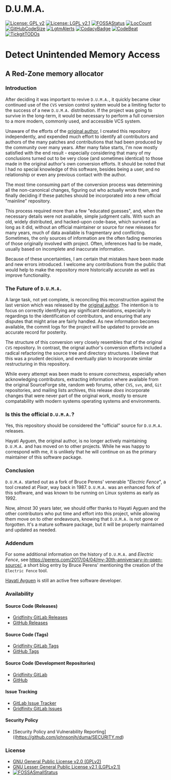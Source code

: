 # D.U.M.A.

[![License: GPL v2](https://img.shields.io/badge/License-GPL%20v2-blue.svg)](https://github.com/johnsonjh/duma/blob/master/COPYING-GPL)
[![License: LGPL v2.1](https://img.shields.io/badge/License-LGPL%20v2.1-blue.svg)](https://github.com/johnsonjh/duma/blob/master/COPYING-LGPL)
[![FOSSAStatus](https://app.fossa.com/api/projects/git%2Bgithub.com%2Fjohnsonjh%2Fduma.svg?type=shield)](https://app.fossa.com/projects/git%2Bgithub.com%2Fjohnsonjh%2Fduma?ref=badge_shield)
[![LocCount](https://img.shields.io/tokei/lines/github/johnsonjh/duma.svg)](https://github.com/XAMPPRocky/tokei)
[![GitHubCodeSize](https://img.shields.io/github/languages/code-size/johnsonjh/OldCurve25519ScalarMult.svg)](https://github.com/johnsonjh/OldCurve25519ScalarMult)
[![LgtmAlerts](https://img.shields.io/lgtm/alerts/g/johnsonjh/duma.svg?logo=lgtm&logoWidth=18)](https://lgtm.com/projects/g/johnsonjh/duma/alerts/)
[![CodacyBadge](https://api.codacy.com/project/badge/Grade/f777934d666b4a6a9672d89b404c4953)](https://app.codacy.com/gh/johnsonjh/duma?utm_source=github.com&utm_medium=referral&utm_content=johnsonjh/duma&utm_campaign=Badge_Grade)
[![CodeBeat](https://codebeat.co/badges/a0be6809-acda-41a7-96a8-0d46698dc42c)](https://codebeat.co/projects/github-com-johnsonjh-duma-master)
[![TickgitTODOs](https://img.shields.io/endpoint?url=https://api.tickgit.com/badge?repo=github.com/johnsonjh/duma)](https://www.tickgit.com/browse?repo=github.com/johnsonjh/duma)

# Detect Unintended Memory Access

## A Red-Zone memory allocator

### Introduction

After deciding it was important to revive `D.U.M.A.`, it quickly became
clear continued use of the `CVS` version control system would be a limiting
factor to the success of a new `D.U.M.A.` distribution. If the project was
going to survive in the long-term, it would be necessary to perform a full
conversion to a more modern, commonly used, and accessible VCS system.

Unaware of the efforts of the [original author](https://github.com/hayguen/duma),
I created this repository independently, and expended much effort to identify all
contributors and authors of the many patches and contributions that had been
produced by the community over many years. After many false starts, I'm now mostly
satisfied with the end result - especially considering that many of my conclusions
turned out to be very close (and sometimes identical) to those made in the original
author's own conversion efforts. It should be noted that I had no special knowledge
of this software, besides being a user, and no relationship or even any previous
contact with the author.

The most time consuming part of the conversion process was determining all the
non-canonical changes, figuring out who actually wrote them, and finally deciding
if these patches should be incorporated into a new official "mainline" repository.

This process required more than a few "educated guesses", and, when the necessary
details were not available, simple judgment calls. With such an old, widely
distributed, and hacked-upon code-base, which survived as long as it did, without
an official maintainer or source for new releases for many years, much of data
available is fragmentary and conflicting. Sometimes, the only sources of information
are the often fading memories of those originally involved with project. Often,
inferences had to be made, usually based on incomplete and inaccurate information.

Because of these uncertainties, I am certain that mistakes have been made and new
errors introduced. I welcome any contributions from the public that would help to
make the repository more historically accurate as well as improve functionality.

### The Future of `D.U.M.A.`

A large task, not yet complete, is reconciling this reconstruction against the
last version which was released by the [original author](https://github.com/hayguen/duma).
The intention is to focus on correctly identifying any significant deviations,
especially in regardings to the identification of contributors, and ensuring that
any disputes that might arise are fairly handled. As new information becomes available,
the commit logs for the project will be updated to provide an accurate record for posterity.

The structure of this conversion very closely resembles that of the original `CVS`
repository. In contrast, the orignal author's conversion efforts included a radical
refactoring the source tree and directory structures. I believe that this was a prudent
decision, and eventually plan to incorporate similar restructuring in this repository.

While every attempt was been made to ensure *correctness*, especially when acknowledging
contributors, extracting information where available from the original SourceForge site,
random web forums, other `CVS`, `svn`, and, `Git` repositories, and mailing lists archives,
this release *does* incorporate changes that were never part of the original work, mostly
to ensure compatability with modern systems operating systems and environments.

### Is this the official `D.U.M.A.`?

Yes, this repository should be considered the "official" source for `D.U.M.A.` releases.

Hayati Ayguen, the original author, is no longer actively maintaining `D.U.M.A.` and
has moved on to other projects. While he was happy to correspond with me, it is unlikely
that he will continue on as the primary maintainer of this software package.

### Conclusion

`D.U.M.A.` started out as a fork of Bruce Perens' venerable "*Electric Fence*",
a tool created at *Pixar*, way back in 1987. `D.U.M.A.` was an enhanced fork
of this software, and was known to be running on Linux systems as early as 1992.

Now, almost 30 years later, we should offer thanks to Hayati Ayguen and the other
contributors who put time and effort into this project, while allowing them move
on to other endeavours, knowing that `D.U.M.A.` is not gone or forgotten. It's a
mature software package, but it will be properly maintained and updated as needed.

### Addendum 

For some additional information on the history of `D.U.M.A.` and *Electric Fence*,
see <https://perens.com/2017/04/04/my-30th-anniversary-in-open-source/>, a short
blog entry by Bruce Perens' mentioning the creation of the `Electric Fence` tool.

[Hayati Ayguen](https://github.com/hayguen) is still an active free software developer.

### Availability

#### Source Code (Releases)

* [Gridfinity GitLab Releases](https://gitlab.gridfinity.com/jeff/duma/-/releases/)
* [GitHub Releases](https://github.com/johnsonjh/duma/releases/)

#### Source Code (Tags)

* [Gridfinity GitLab Tags](https://gitlab.gridfinity.com/jeff/duma/-/tags/)
* [GitHub Tags](https://github.com/johnsonjh/duma/tags/)

#### Source Code (Development Repositories)

* [Gridfinity GitLab](https://gitlab.gridfinity.com/jeff/duma)
* [GitHub](https://github.com/johnsonjh/duma)

#### Issue Tracking

* [GitLab Issue Tracker](https://github.com/johnsonjh/duma/issues)
* [Gridfinity GitLab Issues](https://gitlab.gridfinity.com/jeff/duma/-/issues)

#### Security Policy

* [Security Policy and Vulnerability Reporting]((https://github.com/johnsonjh/duma/SECURITY.md)

### License

* [GNU General Public License v2.0 (GPLv2)](https://tldrlegal.com/license/gnu-general-public-license-v2)
* [GNU Lesser General Public License v2.1 (LGPLv2.1)](https://tldrlegal.com/license/gnu-lesser-general-public-license-v2.1-(lgpl-2.1))
* [![FOSSASmallStatus](https://app.fossa.com/api/projects/git%2Bgithub.com%2Fjohnsonjh%2Fduma.svg?type=small)](https://app.fossa.com/projects/git%2Bgithub.com%2Fjohnsonjh%2Fduma?ref=badge_small)
